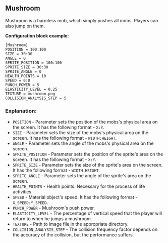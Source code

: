  ## Mushroom

 Mushroom is a harmless mob, which simply pushes all mobs. Players can also jump on them.

 **Configuration block example:**

    [Mushroom]
    POSITION = 100:100
    SIZE = 30:30
    ANGLE = 0
    SPRITE_POSITION = 100:100
    SPRITE_SIZE = 30:30
    SPRITE_ANGLE = 0
    HEALTH_POINTS = 10
    SPEED = 0:0
    PUNCH_POWER = 5
    ELASTICITY_LEVEL = 0.25
    TEXTURE = mushroom.png
    COLLISION_ANALYSIS_STEP = 5

 ### Explanation:

 * `POSITION` - Parameter sets the position of the mobs's physical area on the screen. It has the following format - `X:Y`.
 * `SIZE` - Parameter sets the size of the mobs's physical area on the screen. It has the following format - `WIDTH:HEIGHT`.
 * `ANGLE` - Parameter sets the angle of the mobs's physical area on the screen.
 * `SPRITE_POSITION` - Parameter sets the position of the sprite's area on the screen. It has the following format - `X:Y`.
 * `SPRITE_SIZE` - Parameter sets the size of the sprite's area on the screen. It has the following format - `WIDTH:HEIGHT`.
 * `SPRITE_ANGLE` - Parameter sets the angle of the sprite's area on the screen. 
 * `HEALTH_POINTS` - Health points. Necessary for the process of life activities.
 * `SPEED` - Material object's speed. It has the following format - `X_SPEED:Y_SPEED`.
 * `PUNCH_POWER` - Mushroom's push power.
 * `ELASTICITY_LEVEL` - The percentage of vertical speed that the player will return to when he jumps a mushroom.
 * `TEXTURE` - Path to image file in the appropriate directory.
 * `COLLISION_ANALYSIS_STEP` - The collision frequency factor depends on the accuracy of the collision, but the performance suffers.